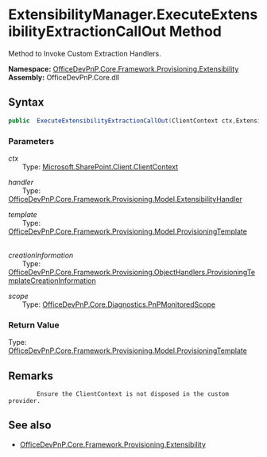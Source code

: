 # ExtensibilityManager.ExecuteExtensibilityExtractionCallOut Method  
Method to Invoke Custom Extraction Handlers.  

**Namespace:** [OfficeDevPnP.Core.Framework.Provisioning.Extensibility](OfficeDevPnP.Core.Framework.Provisioning.Extensibility.md)  
**Assembly:** OfficeDevPnP.Core.dll  
## Syntax
```C#
public  ExecuteExtensibilityExtractionCallOut(ClientContext ctx,ExtensibilityHandler handler,ProvisioningTemplate template,ProvisioningTemplateCreationInformation creationInformation,PnPMonitoredScope scope)
```
### Parameters
*ctx*  
&emsp;&emsp;Type: [Microsoft.SharePoint.Client.ClientContext](Microsoft.SharePoint.Client.ClientContext.md) 
&emsp;&emsp;  
  
*handler*  
&emsp;&emsp;Type: [OfficeDevPnP.Core.Framework.Provisioning.Model.ExtensibilityHandler](OfficeDevPnP.Core.Framework.Provisioning.Model.ExtensibilityHandler.md) 
&emsp;&emsp;  
  
*template*  
&emsp;&emsp;Type: [OfficeDevPnP.Core.Framework.Provisioning.Model.ProvisioningTemplate](OfficeDevPnP.Core.Framework.Provisioning.Model.ProvisioningTemplate.md) 
&emsp;&emsp;  
  
*creationInformation*  
&emsp;&emsp;Type: [OfficeDevPnP.Core.Framework.Provisioning.ObjectHandlers.ProvisioningTemplateCreationInformation](OfficeDevPnP.Core.Framework.Provisioning.ObjectHandlers.ProvisioningTemplateCreationInformation.md) 
&emsp;&emsp;  
  
*scope*  
&emsp;&emsp;Type: [OfficeDevPnP.Core.Diagnostics.PnPMonitoredScope](OfficeDevPnP.Core.Diagnostics.PnPMonitoredScope.md) 
&emsp;&emsp;  
  
### Return Value
Type: [OfficeDevPnP.Core.Framework.Provisioning.Model.ProvisioningTemplate](OfficeDevPnP.Core.Framework.Provisioning.Model.ProvisioningTemplate.md)  

## Remarks 

            Ensure the ClientContext is not disposed in the custom provider.
            
## See also
- [OfficeDevPnP.Core.Framework.Provisioning.Extensibility](OfficeDevPnP.Core.Framework.Provisioning.Extensibility.md)
